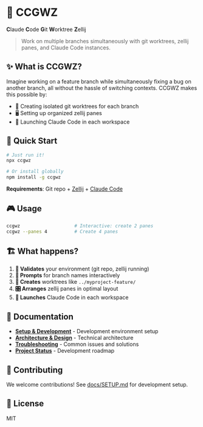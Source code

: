 # 🚀 CCGWZ

**C**laude **C**ode **G**it **W**orktree **Z**ellij

> Work on multiple branches simultaneously with git worktrees, zellij panes, and Claude Code instances.

## ✨ What is CCGWZ?

Imagine working on a feature branch while simultaneously fixing a bug on another branch, all without the hassle of switching contexts. CCGWZ makes this possible by:

- 🌿 Creating isolated git worktrees for each branch
- 🖥️ Setting up organized zellij panes 
- 🤖 Launching Claude Code in each workspace

## 🎯 Quick Start

```bash
# Just run it!
npx ccgwz

# Or install globally
npm install -g ccgwz
```

**Requirements**: Git repo + [Zellij](https://zellij.dev/) + [Claude Code](https://claude.ai/code)

## 🎮 Usage

```bash
ccgwz                    # Interactive: create 2 panes
ccgwz --panes 4          # Create 4 panes
```

## 🏗️ What happens?

1. **📍 Validates** your environment (git repo, zellij running)
2. **💬 Prompts** for branch names interactively  
3. **🌳 Creates** worktrees like `../myproject-feature/`
4. **🎛️ Arranges** zellij panes in optimal layout
5. **🚀 Launches** Claude Code in each workspace

## 📖 Documentation

- **[Setup & Development](docs/SETUP.md)** - Development environment setup
- **[Architecture & Design](docs/DESIGN.md)** - Technical architecture
- **[Troubleshooting](docs/TROUBLESHOOTING.md)** - Common issues and solutions
- **[Project Status](docs/TODO.md)** - Development roadmap

## 🤝 Contributing

We welcome contributions! See [docs/SETUP.md](docs/SETUP.md) for development setup.

## 📄 License

MIT